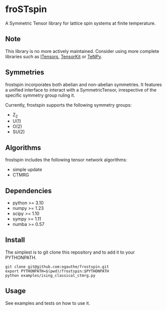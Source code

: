 # froSTspin
A Symmetric Tensor library for lattice spin systems at finite temperature.

## Note
This library is no more actively maintained. Consider using more complete libraries such as [ITensors](https://github.com/ITensor/ITensors.jl), [TensorKit](https://github.com/Jutho/TensorKit.jl) or [TeNPy](https://github.com/tenpy/tenpy).

## Symmetries
frostspin incorporates both abelian and non-abelian symmetries. It features a unified interface to interact with a SymmetricTensor, irrespective of the specific symmetry group ruling it.

Currently, frostspin supports the following symmetry groups:
- Z<sub>2</sub>
- U(1)
- O(2)
- SU(2)

## Algorithms
frostspin includes the following tensor network algorithms:
- simple update
- CTMRG

## Dependencies
- python >= 3.10
- numpy >= 1.23
- scipy >= 1.10
- sympy >= 1.11
- numba >= 0.57

## Install
The simplest is to git clone this repository and to add it to your PYTHONPATH.
```shell
git clone git@github.com:ogauthe/frostspin.git
export PYTHONPATH=$(pwd)/frostspin:$PYTHONPATH
python examples/ising_classical_ctmrg.py
```

## Usage
See examples and tests on how to use it.
